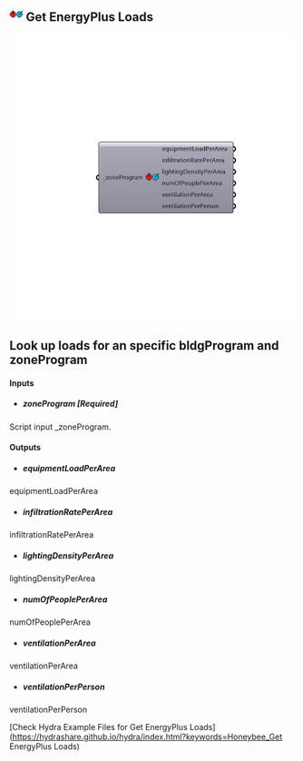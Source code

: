 ## ![](../../images/icons/Get_EnergyPlus_Loads.png) Get EnergyPlus Loads

![](../../images/components/Get_EnergyPlus_Loads.png)

Look up loads for an specific bldgProgram and zoneProgram
 -
 

#### Inputs
* ##### zoneProgram [Required]
Script input _zoneProgram.

#### Outputs
* ##### equipmentLoadPerArea
equipmentLoadPerArea
* ##### infiltrationRatePerArea
infiltrationRatePerArea
* ##### lightingDensityPerArea
lightingDensityPerArea
* ##### numOfPeoplePerArea
numOfPeoplePerArea
* ##### ventilationPerArea
ventilationPerArea
* ##### ventilationPerPerson
ventilationPerPerson


[Check Hydra Example Files for Get EnergyPlus Loads](https://hydrashare.github.io/hydra/index.html?keywords=Honeybee_Get EnergyPlus Loads)